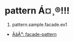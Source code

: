 

# pattern Á¤¸®!!!

1. pattern.sample.facade.ex1  
  - [ÃâÃ³: facade-pattern](https://dzone.com/articles/the-facade-pattern)  
  
